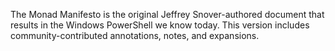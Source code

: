 The Monad Manifesto is the original Jeffrey Snover-authored document that results in the Windows PowerShell we know today. This version includes community-contributed annotations, notes, and expansions.